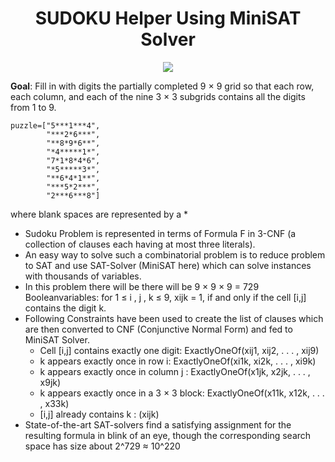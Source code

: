 <h1 align="center">
SUDOKU Helper Using MiniSAT Solver
</h1>

<p align ="center">
<img src="https://thumbs.gfycat.com/MiserlyDisfiguredAgouti-size_restricted.gif"/> 
</p>


**Goal**: Fill in with digits the partially completed 9 × 9 grid so that each row, each column, and each of the nine 3 × 3 subgrids contains all the digits from 1 to 9.

```
puzzle=["5***1***4",
        "***2*6***",
        "**8*9*6**",
        "*4*****1*",
        "7*1*8*4*6",
        "*5*****3*",
        "**6*4*1**",
        "***5*2***",
        "2***6***8"]
 ```
where blank spaces are represented by a *

* Sudoku Problem is represented in terms of Formula F in 3-CNF (a collection of clauses each having at most three literals).
* An easy way to solve such a combinatorial problem is to reduce problem to SAT and use SAT-Solver (MiniSAT here) which can solve instances with thousands of variables.
* In this problem there will be there will be 9 × 9 × 9 = 729 Booleanvariables: for 1 ≤ i , j , k ≤ 9, xijk = 1, if and only if the cell [i,j] contains the digit k.
* Following Constraints have been used to create the list of clauses which are then converted to CNF (Conjunctive Normal Form) and fed to MiniSAT Solver.
  * Cell [i,j] contains exactly one digit: ExactlyOneOf(xij1, xij2, . . . , xij9) 
  * k appears exactly once in row i: ExactlyOneOf(xi1k, xi2k, . . . , xi9k)
  * k appears exactly once in column j : ExactlyOneOf(x1jk, x2jk, . . . , x9jk)
  * k appears exactly once in a 3 × 3 block: ExactlyOneOf(x11k, x12k, . . . , x33k)
  * [i,j] already contains k : (xijk)
* State-of-the-art SAT-solvers find a satisfying assignment for the resulting formula in blink of an eye, though the corresponding search space has size about 2^729 ≈ 10^220
